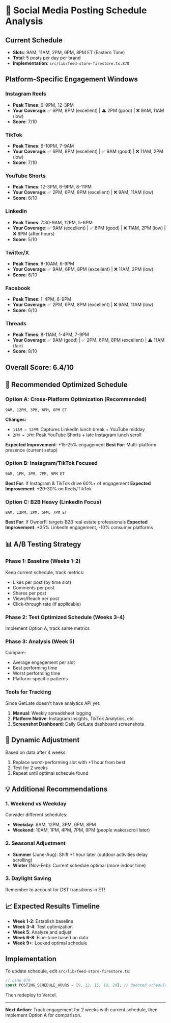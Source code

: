 # 📅 Social Media Posting Schedule Analysis

## Current Schedule
- **Slots**: 9AM, 11AM, 2PM, 6PM, 8PM ET (Eastern Time)
- **Total**: 5 posts per day per brand
- **Implementation**: `src/lib/feed-store-firestore.ts:870`

## Platform-Specific Engagement Windows

### Instagram Reels
- **Peak Times**: 6-9PM, 12-3PM
- **Your Coverage**: ✅ 6PM, 8PM (excellent) | ⚠️ 2PM (good) | ❌ 9AM, 11AM (low)
- **Score**: 7/10

### TikTok
- **Peak Times**: 6-10PM, 7-9AM
- **Your Coverage**: ✅ 6PM, 8PM (excellent) | ✅ 9AM (good) | ❌ 11AM, 2PM (low)
- **Score**: 7/10

### YouTube Shorts
- **Peak Times**: 12-3PM, 6-9PM, 8-11PM
- **Your Coverage**: ✅ 2PM, 6PM, 8PM (excellent) | ❌ 9AM, 11AM (low)
- **Score**: 6/10

### LinkedIn
- **Peak Times**: 7:30-9AM, 12PM, 5-6PM
- **Your Coverage**: ✅ 9AM (excellent) | ✅ 6PM (good) | ❌ 11AM, 2PM (low) | ❌ 8PM (after hours)
- **Score**: 5/10

### Twitter/X
- **Peak Times**: 8-10AM, 6-9PM
- **Your Coverage**: ✅ 9AM, 6PM, 8PM (excellent) | ❌ 11AM, 2PM (low)
- **Score**: 6/10

### Facebook
- **Peak Times**: 1-4PM, 6-9PM
- **Your Coverage**: ✅ 2PM, 6PM, 8PM (excellent) | ❌ 9AM, 11AM (low)
- **Score**: 6/10

### Threads
- **Peak Times**: 8-11AM, 1-4PM, 7-9PM
- **Your Coverage**: ✅ 9AM (good) | ✅ 2PM, 6PM, 8PM (excellent) | ⚠️ 11AM (fair)
- **Score**: 8/10

## Overall Score: 6.4/10

## 🎯 Recommended Optimized Schedule

### Option A: Cross-Platform Optimization (Recommended)
```
9AM, 12PM, 3PM, 6PM, 8PM ET
```

**Changes:**
- `11AM → 12PM`: Captures LinkedIn lunch break + YouTube midday
- `2PM → 3PM`: Peak YouTube Shorts + late Instagram lunch scroll

**Expected Improvement**: +15-25% engagement
**Best For**: Multi-platform presence (current setup)

### Option B: Instagram/TikTok Focused
```
9AM, 1PM, 3PM, 7PM, 9PM ET
```

**Best For**: If Instagram & TikTok drive 60%+ of engagement
**Expected Improvement**: +20-30% on Reels/TikTok

### Option C: B2B Heavy (LinkedIn Focus)
```
8AM, 12PM, 2PM, 5PM, 7PM ET
```

**Best For**: If OwnerFi targets B2B real estate professionals
**Expected Improvement**: +35% LinkedIn engagement, -10% consumer platforms

## 📊 A/B Testing Strategy

### Phase 1: Baseline (Weeks 1-2)
Keep current schedule, track metrics:
- Likes per post (by time slot)
- Comments per post
- Shares per post
- Views/Reach per post
- Click-through rate (if applicable)

### Phase 2: Test Optimized Schedule (Weeks 3-4)
Implement Option A, track same metrics

### Phase 3: Analysis (Week 5)
Compare:
- Average engagement per slot
- Best performing time
- Worst performing time
- Platform-specific patterns

### Tools for Tracking
Since GetLate doesn't have analytics API yet:
1. **Manual**: Weekly spreadsheet logging
2. **Platform Native**: Instagram Insights, TikTok Analytics, etc.
3. **Screenshot Dashboard**: Daily GetLate dashboard screenshots

## 🔄 Dynamic Adjustment

Based on data after 4 weeks:
1. Replace worst-performing slot with +1 hour from best
2. Test for 2 weeks
3. Repeat until optimal schedule found

## 💡 Additional Recommendations

### 1. Weekend vs Weekday
Consider different schedules:
- **Weekday**: 9AM, 12PM, 3PM, 6PM, 8PM
- **Weekend**: 10AM, 1PM, 4PM, 7PM, 9PM (people wake/scroll later)

### 2. Seasonal Adjustment
- **Summer** (June-Aug): Shift +1 hour later (outdoor activities delay scrolling)
- **Winter** (Nov-Feb): Current schedule optimal (more indoor time)

### 3. Daylight Saving
Remember to account for DST transitions in ET!

## 📈 Expected Results Timeline

- **Week 1-2**: Establish baseline
- **Week 3-4**: Test optimization
- **Week 5**: Analyze and adjust
- **Week 6-8**: Fine-tune based on data
- **Week 9+**: Locked optimal schedule

## Implementation

To update schedule, edit `src/lib/feed-store-firestore.ts`:

```typescript
// Line 870
const POSTING_SCHEDULE_HOURS = [9, 12, 15, 18, 20]; // Updated schedule
```

Then redeploy to Vercel.

---

**Next Action**: Track engagement for 2 weeks with current schedule, then implement Option A for comparison.
